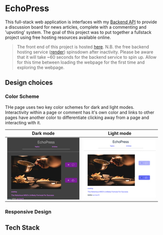 # EchoPress

This full-stack web application is interfaces with my [Backend API](https://github.com/Max1357531/nc-news) to provide a discussion board for news articles, complete with a commenting and 'upvoting' system. The goal of this project was to put together a fullstack project using free hosting resources available online.

> The front end of this project is hosted [here](https://nc-news-fe-vercel.vercel.app/).
> N.B. the free backend hosting service ([render](https://render.com/)) spinsdown after inactivity. Please be aware that it will take ~60 seconds for the backend service to spin up. Allow for this time between loading the webpage for the first time and exploring the webpage.

## Design choices
### Color Scheme 
 THe page uses two key color schemes for dark and light modes. Interactivity within a page or comment has it's own color and links to other pages have another color to differentiate clicking away from a page and interacting with it. 

Dark mode           |  Light mode
:-------------------------:|:-------------------------:
![](./assets/Dark.png)  |  ![](./assets/Light.png)
 
### Responsive Design 

## Tech Stack

